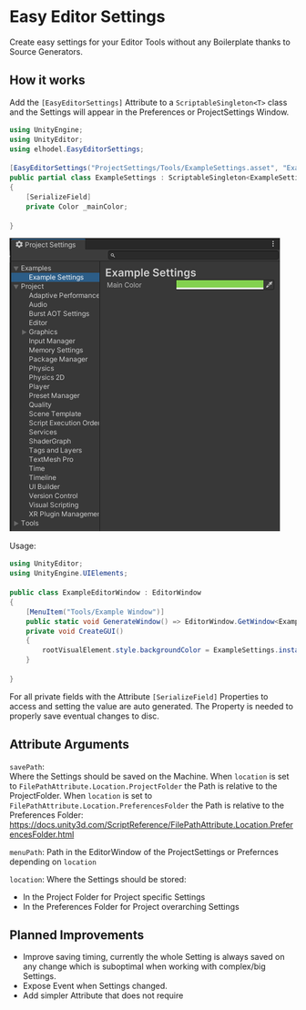 # Easy Editor Settings

Create easy settings for your Editor Tools without any Boilerplate thanks to Source Generators.  

## How it works

Add the `[EasyEditorSettings]` Attribute to a `ScriptableSingleton<T>` class and the Settings will appear in the Preferences or ProjectSettings Window.

``````c#
using UnityEngine;
using UnityEditor;
using elhodel.EasyEditorSettings;

[EasyEditorSettings("ProjectSettings/Tools/ExampleSettings.asset", "Examples/Example Settings", FilePathAttribute.Location.ProjectFolder)]
public partial class ExampleSettings : ScriptableSingleton<ExampleSettings>
{
    [SerializeField]
    private Color _mainColor;

}
``````

![Example_ProjectSettings](Documentation~/Screenshots/Example_ProjectSettings.png)



Usage:

``````c#
using UnityEditor;
using UnityEngine.UIElements;

public class ExampleEditorWindow : EditorWindow
{
    [MenuItem("Tools/Example Window")]
    public static void GenerateWindow() => EditorWindow.GetWindow<ExampleEditorWindow>();
    private void CreateGUI()
    {
        rootVisualElement.style.backgroundColor = ExampleSettings.instance.MainColor;
    }

}
``````

For all private fields with the Attribute `[SerializeField]` Properties to access and setting the value are auto generated. The Property is needed to properly save eventual changes to disc.

## Attribute Arguments

`savePath`:  
Where the Settings should be saved on the Machine.
When `location` is set to `FilePathAttribute.Location.ProjectFolder` the Path is relative to the ProjectFolder. 
When `location` is set to `FilePathAttribute.Location.PreferencesFolder` the Path is relative to the Preferences Folder: https://docs.unity3d.com/ScriptReference/FilePathAttribute.Location.PreferencesFolder.html

`menuPath`:
Path in the EditorWindow of the ProjectSettings or Prefernces depending on `location`

`location`:
Where the Settings should be stored:
- In the Project Folder for Project specific Settings 
- In the Preferences Folder for Project overarching Settings

## Planned Improvements

- Improve saving timing, currently the whole Setting is always saved on any change which is suboptimal when working with complex/big Settings.
- Expose Event when Settings changed.
- Add simpler Attribute that does not require 
